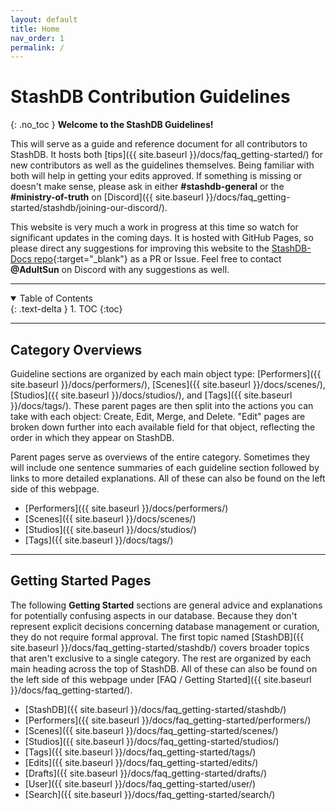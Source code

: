 ```yaml
---
layout: default
title: Home
nav_order: 1
permalink: /
---
```


# StashDB Contribution Guidelines
{: .no_toc }
**Welcome to the StashDB Guidelines!**

This will serve as a guide and reference document for all contributors to StashDB. It hosts both [tips]({{ site.baseurl }}/docs/faq_getting-started/) for new contributors as well as the guidelines themselves. Being familiar with both will help in getting your edits approved. If something is missing or doesn't make sense, please ask in either **#stashdb-general** or the **#ministry-of-truth** on [Discord]({{ site.baseurl }}/docs/faq_getting-started/stashdb/joining-our-discord/).

This website is very much a work in progress at this time so watch for significant updates in the coming days. It is hosted with GitHub Pages, so please direct any suggestions for improving this website to the [StashDB-Docs repo](https://github.com/stashapp/StashDB-Docs){:target="_blank"} as a PR or Issue. Feel free to contact **@AdultSun** on Discord with any suggestions as well.

***

<details open markdown="block">
  <summary>
    Table of Contents
  </summary>
  {: .text-delta }
1. TOC
{:toc}
</details>

***

## **Category Overviews**
Guideline sections are organized by each main object type: [Performers]({{ site.baseurl }}/docs/performers/), [Scenes]({{ site.baseurl }}/docs/scenes/), [Studios]({{ site.baseurl }}/docs/studios/), and [Tags]({{ site.baseurl }}/docs/tags/). These parent pages are then split into the actions you can take with each object: Create, Edit, Merge, and Delete. "Edit" pages are broken down further into each available field for that object, reflecting the order in which they appear on StashDB.

Parent pages serve as overviews of the entire category. Sometimes they will include one sentence summaries of each guideline section followed by links to more detailed explanations. All of these can also be found on the left side of this webpage.

- [Performers]({{ site.baseurl }}/docs/performers/)
- [Scenes]({{ site.baseurl }}/docs/scenes/)
- [Studios]({{ site.baseurl }}/docs/studios/)
- [Tags]({{ site.baseurl }}/docs/tags/)

***

## **Getting Started Pages**
The following **Getting Started** sections are general advice and explanations for potentially confusing aspects in our database. Because they don't represent explicit decisions concerning database management or curation, they do not require formal approval. The first topic named [StashDB]({{ site.baseurl }}/docs/faq_getting-started/stashdb/) covers broader topics that aren't exclusive to a single category. The rest are organized by each main heading across the top of StashDB. All of these can also be found on the left side of this webpage under [FAQ / Getting Started]({{ site.baseurl }}/docs/faq_getting-started/).

- [StashDB]({{ site.baseurl }}/docs/faq_getting-started/stashdb/)
- [Performers]({{ site.baseurl }}/docs/faq_getting-started/performers/)
- [Scenes]({{ site.baseurl }}/docs/faq_getting-started/scenes/)
- [Studios]({{ site.baseurl }}/docs/faq_getting-started/studios/)
- [Tags]({{ site.baseurl }}/docs/faq_getting-started/tags/)
- [Edits]({{ site.baseurl }}/docs/faq_getting-started/edits/)
- [Drafts]({{ site.baseurl }}/docs/faq_getting-started/drafts/)
- [User]({{ site.baseurl }}/docs/faq_getting-started/user/)
- [Search]({{ site.baseurl }}/docs/faq_getting-started/search/)
